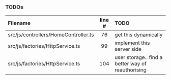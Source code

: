 ### TODOs
| Filename | line # | TODO
|:------|:------:|:------
| src/js/controllers/HomeController.ts | 76 | get this dynamically
| src/js/factories/HttpService.ts | 99 | implement this server side
| src/js/factories/HttpService.ts | 104 | user storage.. find a better way of reauthorising